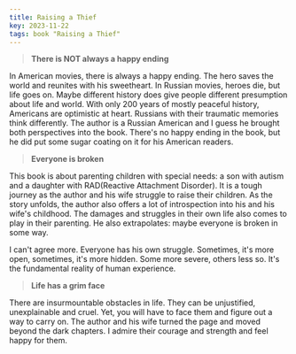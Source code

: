 ```yaml
---
title: Raising a Thief 
key: 2023-11-22
tags: book "Raising a Thief"
---
```

> **There is NOT always a happy ending**

In American movies, there is always a happy ending. The hero saves the world and reunites with his sweetheart. 
In Russian movies, heroes die, but life goes on. Maybe different history does give people different presumption about life and world. 
With only 200 years of mostly peaceful history, Americans are optimistic at heart. Russians with their traumatic memories think differently. 
The author is a Russian American and I guess he brought both perspectives into the book. There's no happy ending in the book, but he did put some sugar coating on it 
for his American readers. 

> **Everyone is broken**

This book is about parenting children with special needs: a son with autism and a daughter with RAD(Reactive Attachment Disorder). It is a tough journey as the author
and his wife struggle to raise their children. As the story unfolds, the author also offers a lot of introspection into his and his wife's childhood. The damages and struggles 
in their own life also comes to play in their parenting. He also extrapolates: maybe everyone is broken in some way. 

I can't agree more. Everyone has his own struggle. Sometimes, it's more open, sometimes, it's more hidden. Some more severe, others less so. 
It's the fundamental reality of human experience.


> **Life has a grim face**

There are insurmountable obstacles in life. They can be unjustified, unexplainable and cruel. Yet, you will have to face them and figure out a way to carry on. 
The author and his wife turned the page and moved beyond the dark chapters. I admire their courage and strength and feel happy for them.   


